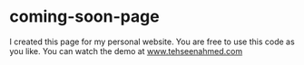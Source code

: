 # coming-soon-page

I created this page for my personal website. You are free to use this code as you like. You can watch the demo at www.tehseenahmed.com
